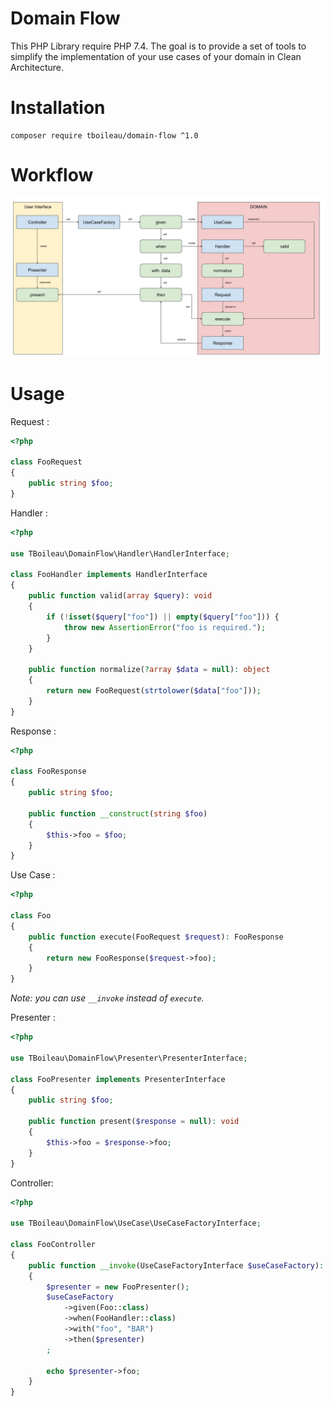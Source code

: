 Domain Flow
===========

This PHP Library require PHP 7.4. The goal is to provide a set of tools to simplify the implementation of your use cases of your domain in Clean Architecture.

# Installation
```
composer require tboileau/domain-flow ^1.0
```

# Workflow
[![Workflow](docs/workflow.jpg)](docs/workflow.jpg)

# Usage

Request :
```php
<?php

class FooRequest
{
    public string $foo;
}
```

Handler :
```php
<?php

use TBoileau\DomainFlow\Handler\HandlerInterface;

class FooHandler implements HandlerInterface
{
    public function valid(array $query): void
    {
        if (!isset($query["foo"]) || empty($query["foo"])) {
            throw new AssertionError("foo is required.");
        }   
    }

    public function normalize(?array $data = null): object
    {
        return new FooRequest(strtolower($data["foo"]));
    }
}
```

Response :
```php
<?php

class FooResponse
{
    public string $foo;
    
    public function __construct(string $foo)
    {
        $this->foo = $foo;
    }
}
```

Use Case :
```php
<?php

class Foo
{
    public function execute(FooRequest $request): FooResponse
    {
        return new FooResponse($request->foo);
    }
}
```

*Note: you can use `__invoke` instead of `execute`.*

Presenter :
```php
<?php

use TBoileau\DomainFlow\Presenter\PresenterInterface;

class FooPresenter implements PresenterInterface
{
    public string $foo;

    public function present($response = null): void
    {
        $this->foo = $response->foo;
    }
}
```

Controller:
```php
<?php

use TBoileau\DomainFlow\UseCase\UseCaseFactoryInterface;

class FooController
{
    public function __invoke(UseCaseFactoryInterface $useCaseFactory): FooResponse
    {
        $presenter = new FooPresenter();
        $useCaseFactory
            ->given(Foo::class)
            ->when(FooHandler::class)
            ->with("foo", "BAR")
            ->then($presenter)
        ;
        
        echo $presenter->foo;
    }
}
```